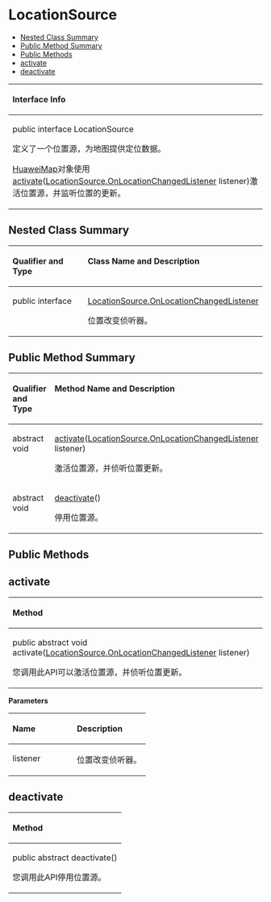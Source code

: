 # LocationSource<a name="ZH-CN_TOPIC_0000001145860923"></a>

-   [Nested Class Summary](#section18656449153516)
-   [Public Method Summary](#section849186103618)
-   [Public Methods](#section944171212368)
-   [activate](#section549262333611)
-   [deactivate](#section825742143618)


<a name="table6226mcpsimp"></a>
<table><thead align="left"><tr id="row6230mcpsimp"><th class="cellrowborder" valign="top" width="100%" id="mcps1.1.2.1.1"><p id="p6232mcpsimp"><a name="p6232mcpsimp"></a><a name="p6232mcpsimp"></a>Interface Info</p>
</th>
</tr>
</thead>
<tbody><tr id="row6233mcpsimp"><td class="cellrowborder" valign="top" width="100%" headers="mcps1.1.2.1.1 "><p id="p175181547257"><a name="p175181547257"></a><a name="p175181547257"></a>public interface LocationSource</p>
<p id="p1370184455912"><a name="p1370184455912"></a><a name="p1370184455912"></a>定义了一个位置源，为地图提供定位数据。</p>
<p id="p2370194415919"><a name="p2370194415919"></a><a name="p2370194415919"></a><a href="huaweimap.md">HuaweiMap</a>对象使用<a href="#section549262333611">activate</a>(<a href="onlocationchangedlistener.md">LocationSource.OnLocationChangedListener</a> listener)激活位置源，并监听位置的更新。</p>
</td>
</tr>
</tbody>
</table>

## Nested Class Summary<a name="section18656449153516"></a>

<a name="table6262mcpsimp"></a>
<table><thead align="left"><tr id="row6267mcpsimp"><th class="cellrowborder" valign="top" width="46.85%" id="mcps1.1.3.1.1"><p id="p7543132495318"><a name="p7543132495318"></a><a name="p7543132495318"></a>Qualifier and Type</p>
</th>
<th class="cellrowborder" valign="top" width="53.15%" id="mcps1.1.3.1.2"><p id="p1554319242536"><a name="p1554319242536"></a><a name="p1554319242536"></a>Class Name and Description</p>
</th>
</tr>
</thead>
<tbody><tr id="row6272mcpsimp"><td class="cellrowborder" valign="top" width="46.85%" headers="mcps1.1.3.1.1 "><p id="p6274mcpsimp"><a name="p6274mcpsimp"></a><a name="p6274mcpsimp"></a>public interface</p>
</td>
<td class="cellrowborder" valign="top" width="53.15%" headers="mcps1.1.3.1.2 "><p id="p1339565863313"><a name="p1339565863313"></a><a name="p1339565863313"></a><a href="onlocationchangedlistener.md">LocationSource.OnLocationChangedListener</a></p>
<p id="p6276mcpsimp"><a name="p6276mcpsimp"></a><a name="p6276mcpsimp"></a>位置改变侦听器。</p>
</td>
</tr>
</tbody>
</table>

## Public Method Summary<a name="section849186103618"></a>

<a name="table6241mcpsimp"></a>
<table><thead align="left"><tr id="row6246mcpsimp"><th class="cellrowborder" valign="top" width="40.050000000000004%" id="mcps1.1.3.1.1"><p id="p6248mcpsimp"><a name="p6248mcpsimp"></a><a name="p6248mcpsimp"></a><strong id="b23726193614"><a name="b23726193614"></a><a name="b23726193614"></a>Qualifier and Type</strong></p>
</th>
<th class="cellrowborder" valign="top" width="59.95%" id="mcps1.1.3.1.2"><p id="p6250mcpsimp"><a name="p6250mcpsimp"></a><a name="p6250mcpsimp"></a>Method Name and Description</p>
</th>
</tr>
</thead>
<tbody><tr id="row6251mcpsimp"><td class="cellrowborder" valign="top" width="40.050000000000004%" headers="mcps1.1.3.1.1 "><p id="p6253mcpsimp"><a name="p6253mcpsimp"></a><a name="p6253mcpsimp"></a>abstract void</p>
</td>
<td class="cellrowborder" valign="top" width="59.95%" headers="mcps1.1.3.1.2 "><p id="p6255mcpsimp"><a name="p6255mcpsimp"></a><a name="p6255mcpsimp"></a><a href="#section549262333611">activate</a>(<a href="onlocationchangedlistener.md">LocationSource.OnLocationChangedListener</a> listener)</p>
<p id="p1242212673"><a name="p1242212673"></a><a name="p1242212673"></a>激活位置源，并侦听位置更新。</p>
</td>
</tr>
<tr id="row6256mcpsimp"><td class="cellrowborder" valign="top" width="40.050000000000004%" headers="mcps1.1.3.1.1 "><p id="p6258mcpsimp"><a name="p6258mcpsimp"></a><a name="p6258mcpsimp"></a>abstract void</p>
</td>
<td class="cellrowborder" valign="top" width="59.95%" headers="mcps1.1.3.1.2 "><p id="p6260mcpsimp"><a name="p6260mcpsimp"></a><a name="p6260mcpsimp"></a><a href="#section825742143618">deactivate</a>()</p>
<p id="p443143972"><a name="p443143972"></a><a name="p443143972"></a>停用位置源。</p>
</td>
</tr>
</tbody>
</table>

## Public Methods<a name="section944171212368"></a>

## activate<a name="section549262333611"></a>

<a name="table6279mcpsimp"></a>
<table><thead align="left"><tr id="row6283mcpsimp"><th class="cellrowborder" valign="top" width="100%" id="mcps1.1.2.1.1"><p id="p6285mcpsimp"><a name="p6285mcpsimp"></a><a name="p6285mcpsimp"></a>Method</p>
</th>
</tr>
</thead>
<tbody><tr id="row6286mcpsimp"><td class="cellrowborder" valign="top" width="100%" headers="mcps1.1.2.1.1 "><p id="p6288mcpsimp"><a name="p6288mcpsimp"></a><a name="p6288mcpsimp"></a>public abstract void activate(<a href="onlocationchangedlistener.md">LocationSource.OnLocationChangedListener</a> listener)</p>
<p id="p680933442413"><a name="p680933442413"></a><a name="p680933442413"></a>您调用此API可以激活位置源，并侦听位置更新。</p>
</td>
</tr>
</tbody>
</table>

**Parameters**

<a name="table6294mcpsimp"></a>
<table><thead align="left"><tr id="row6299mcpsimp"><th class="cellrowborder" valign="top" width="47%" id="mcps1.1.3.1.1"><p id="p6301mcpsimp"><a name="p6301mcpsimp"></a><a name="p6301mcpsimp"></a>Name</p>
</th>
<th class="cellrowborder" valign="top" width="53%" id="mcps1.1.3.1.2"><p id="p6303mcpsimp"><a name="p6303mcpsimp"></a><a name="p6303mcpsimp"></a>Description</p>
</th>
</tr>
</thead>
<tbody><tr id="row6304mcpsimp"><td class="cellrowborder" valign="top" width="47%" headers="mcps1.1.3.1.1 "><p id="p6306mcpsimp"><a name="p6306mcpsimp"></a><a name="p6306mcpsimp"></a>listener</p>
</td>
<td class="cellrowborder" valign="top" width="53%" headers="mcps1.1.3.1.2 "><p id="p6308mcpsimp"><a name="p6308mcpsimp"></a><a name="p6308mcpsimp"></a>位置改变侦听器。</p>
</td>
</tr>
</tbody>
</table>

## deactivate<a name="section825742143618"></a>

<a name="table6335mcpsimp"></a>
<table><thead align="left"><tr id="row6339mcpsimp"><th class="cellrowborder" valign="top" width="100%" id="mcps1.1.2.1.1"><p id="p6341mcpsimp"><a name="p6341mcpsimp"></a><a name="p6341mcpsimp"></a>Method</p>
</th>
</tr>
</thead>
<tbody><tr id="row6342mcpsimp"><td class="cellrowborder" valign="top" width="100%" headers="mcps1.1.2.1.1 "><p id="p6344mcpsimp"><a name="p6344mcpsimp"></a><a name="p6344mcpsimp"></a>public abstract deactivate()</p>
<p id="p114221918192518"><a name="p114221918192518"></a><a name="p114221918192518"></a>您调用此API停用位置源。</p>
</td>
</tr>
</tbody>
</table>

